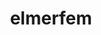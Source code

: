 ---
title: "elmerfem"
layout: cache
categories: [package, v0.20.3]
meta: {"versions": ["9.0"], "compilers": ["gcc@=7.3.1"], "oss": ["amzn2"], "platforms": ["linux"], "targets": ["aarch64", "neoverse_n1", "x86_64_v3"], "stacks": ["aws-ahug", "aws-ahug-aarch64", "root"], "num_specs": 3, "num_specs_by_stack": {"aws-ahug-aarch64": 2, "root": 3, "aws-ahug": 1}}
spec_details: [{"hash": "w73olaxrg4srcfttocyqge6jhvbzrvqs", "compiler": "gcc@=7.3.1", "versions": ["9.0"], "os": "amzn2", "platform": "linux", "target": "aarch64", "variants": ["build_system=cmake", "build_type=Release", "generator=make", "~gui", "~hypre", "~ipo", "~lua", "+mpi", "~mumps", "+openmp", "~scatt2d", "~trilinos", "~zoltan"], "stacks": ["aws-ahug-aarch64", "root"], "size": "-", "tarball": "https://binaries.spack.io/releases/v0.20.3/build_cache/linux-amzn2-aarch64/gcc-7.3.1/elmerfem-9.0/linux-amzn2-aarch64-gcc-7.3.1-elmerfem-9.0-w73olaxrg4srcfttocyqge6jhvbzrvqs.spack"}, {"hash": "wtekmppz64nix7yezhxc75f6v4wnbr2r", "compiler": "gcc@=7.3.1", "versions": ["9.0"], "os": "amzn2", "platform": "linux", "target": "neoverse_n1", "variants": ["build_system=cmake", "build_type=Release", "generator=make", "~gui", "~hypre", "~ipo", "~lua", "+mpi", "~mumps", "+openmp", "~scatt2d", "~trilinos", "~zoltan"], "stacks": ["aws-ahug-aarch64", "root"], "size": "-", "tarball": "https://binaries.spack.io/releases/v0.20.3/build_cache/linux-amzn2-neoverse_n1/gcc-7.3.1/elmerfem-9.0/linux-amzn2-neoverse_n1-gcc-7.3.1-elmerfem-9.0-wtekmppz64nix7yezhxc75f6v4wnbr2r.spack"}, {"hash": "igbdahqiogkev35dqbdxv455lbm7eogx", "compiler": "gcc@=7.3.1", "versions": ["9.0"], "os": "amzn2", "platform": "linux", "target": "x86_64_v3", "variants": ["build_system=cmake", "build_type=Release", "generator=make", "~gui", "~hypre", "~ipo", "~lua", "+mpi", "~mumps", "+openmp", "~scatt2d", "~trilinos", "~zoltan"], "stacks": ["aws-ahug", "root"], "size": "-", "tarball": "https://binaries.spack.io/releases/v0.20.3/build_cache/linux-amzn2-x86_64_v3/gcc-7.3.1/elmerfem-9.0/linux-amzn2-x86_64_v3-gcc-7.3.1-elmerfem-9.0-igbdahqiogkev35dqbdxv455lbm7eogx.spack"}]
---